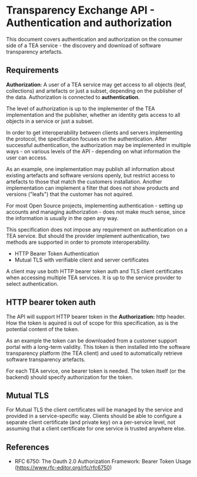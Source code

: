 # Transparency Exchange API - Authentication and authorization

This document covers authentication and authorization on the consumer side
of a TEA service - the discovery and download of software transparency artefacts.

## Requirements

__Authorization__: A user of a TEA service may get access to all objects (leaf, collections) and
artefacts or just a subset, depending on the publisher of the data. Authorization is connected
to __authentication__. 

The level of authorization is up to the implementer of the TEA implementation and the publisher,
whether an identity gets access to all objects in a service or just a subset.

In order to get interoperability between clients and servers implementing the protocol, the
specification focuses on the authentication. After successful authentication, the authorization
may be implemented in multiple ways - on various levels of the API - depending on what information
the user can access.

As an example, one implementation may publish all information about existing artefacts and software
versions openly, but restrict access to artefacts to those that match the customers installation.
Another implementation can implement a filter that does not show products and versions ("leafs") that
the customer has not aquired.

For most Open Source projects, implementing authentication - setting up accounts and managing
authorization - does not make much sense, since the information is usually in the open any way.

This specification does not impose any requirement on authentication on a TEA service. But should
the provider implement authentication, two methods are supported in order to promote interoperability.

* HTTP Bearer Token Authentication
* Mutual TLS with verifiable client and server certificates

A client may use both HTTP bearer token auth and TLS client certificates
when accessing multiple TEA services. It is up to the service provider to select authentication.

## HTTP bearer token auth

The API will support HTTP bearer token in the __Authorization:__ http header.
How the token is aquired is out of scope for this
specification, as is the potential content of the token.

As an example the token can be downloaded from a customer support portal with a long-term
validity. This token is then installed into the software transparency platform (the TEA client)
and used to automatically retrieve software transparency artefacts.

For each TEA service, one bearer token is needed. The token itself (or the backend) should
specify authorization for the token.

## Mutual TLS

For Mutual TLS the client certificates will be managed by the service and provided
in a service-specific way. Clients should be able to configure a separate client certificate
(and private key) on a per-service level, not assuming that a client certificate
for one service is trusted anywhere else.

## References

* RFC 6750: The Oauth 2.0 Authorization Framework: Bearer Token 
  Usage (https://www.rfc-editor.org/rfc/rfc6750)

